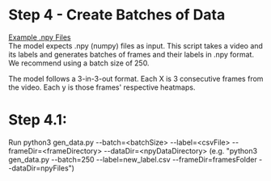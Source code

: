 # Step 4 - Create Batches of Data
[Example .npy Files](https://drive.google.com/drive/folders/1Qj6EqrBuW5BgGxX16rYnZd9RH5YGGSTN?usp=sharing) \
The model expects .npy (numpy) files as input. This script takes a video and its labels and generates batches of frames and their labels in .npy format. 
We recommend using a batch size of 250.

The model follows a 3-in-3-out format. Each X is 3 consecutive frames from the video. Each y is those frames' respective heatmaps.

# Step 4.1:
Run python3 gen_data.py --batch=\<batchSize\> --label=\<csvFile\> --frameDir=\<frameDirectory\> --dataDir=\<npyDataDirectory\> (e.g. "python3 gen_data.py --batch=250 --label=new_label.csv --frameDir=framesFolder --dataDir=npyFiles")
